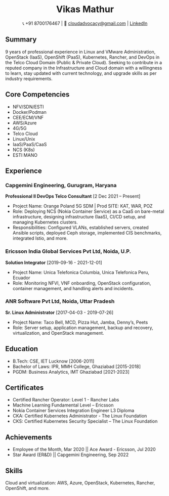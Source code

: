 <h1 align="center">Vikas Mathur</h1>

<p align="center">
  📞 +91 8700176467 | 📧 <a href="mailto:cloudadvocacy@gmail.com">cloudadvocacy@gmail.com</a> | <a href="https://www.linkedin.com/in/ubuntomathur">LinkedIn</a>
</p>

<h2>Summary</h2>
<p>
  9 years of professional experience in Linux and VMware Administration, OpenStack (IaaS), OpenShift (PaaS), Kubernetes, Rancher, and DevOps in the Telco Cloud Domain (Public & Private Cloud). Seeking to contribute in a reputed company in the Infrastructure and Cloud domain with a willingness to learn, stay updated with current technology, and upgrade skills as per industry requirements.
</p>

<h2>Core Competencies</h2>
<ul>
  <li>NFV/SDN/ESTI</li>
  <li>Docker/Podman</li>
  <li>CEE/ECM/VNF</li>
  <li>AWS/Azure</li>
  <li>4G/5G</li>
  <li>Telco Cloud</li>
  <li>Linux/Unix</li>
  <li>IaaS/PaaS/CaaS</li>
  <li>NCS (K8s)</li>
  <li>ESTI MANO</li>
</ul>

<h2>Experience</h2>
<h3>Capgemini Engineering, Gurugram, Haryana</h3>
<p><strong>Professional II DevOps Telco Consultant</strong> [2 Dec 2021 – Present]</p>
<ul>
  <li>Project Name: Orange Poland 5G SDM | Prod SITE: KAT, WAR, POZ</li>
  <li>Role: Deploying NCS (Nokia Container Service) as a CaaS on bare-metal infrastructure, designing infrastructure (IaaS), CI/CD setup, and managing Kubernetes clusters.</li>
  <li>Responsibilities: Configured VLANs, established servers, created Ansible scripts, deployed Ceph storage, implemented CIS benchmarks, integrated Istio, and more.</li>
</ul>

<h3>Ericsson India Global Services Pvt Ltd, Noida, U.P.</h3>
<p><strong>Solution Integrator</strong> [2019-09-16 - 2021-12-01]</p>
<ul>
  <li>Project Name: Unica Telefonica Columbia, Unica Telefonica Peru, Ecuador</li>
  <li>Role: Monitoring NFVI, VNF onboarding, OpenStack configuration, container management, and handling alerts and incidents.</li>
</ul>

<h3>ANR Software Pvt Ltd, Noida, Uttar Pradesh</h3>
<p><strong>Sr. Linux Administrator</strong> [2017-04-03 - 2019-07-26]</p>
<ul>
  <li>Project Name: Taco Bell, MCD, Pizza Hut, Jamba, Denny’s, Peets</li>
  <li>Role: Server setup, application management, backup and recovery, virtualization, and OpenStack management.</li>
</ul>

<h2>Education</h2>
<ul>
  <li>B.Tech: CSE, IET Lucknow [2006-2011]</li>
  <li>Bachelor of Laws: IPR, MMH College, Ghaziabad [2015-2018]</li>
  <li>PGDM: Business Analytics, IMT Ghaziabad [2021-2023]</li>
</ul>

<h2>Certificates</h2>
<ul>
  <li>Certified Rancher Operator: Level 1 - Rancher Labs</li>
  <li>Machine Learning Fundamental Level – Ericsson</li>
  <li>Nokia Container Services Integration Engineer L3 Diploma</li>
  <li>CKA: Certified Kubernetes Administrator - The Linux Foundation</li>
  <li>CKS: Certified Kubernetes Security Specialist – The Linux Foundation</li>
</ul>

<h2>Achievements</h2>
<ul>
  <li>Employee of the Month, Mar 2020 || Ace Award - Ericsson, Jul 2020</li>
  <li>Star Award (ER&D) || Capgemini Engineering, Sep 2022</li>
</ul>

<h2>Skills</h2>
<p>Cloud and virtualization: AWS, Azure, OpenStack, Kubernetes, Rancher, OpenShift, and more.</p>
